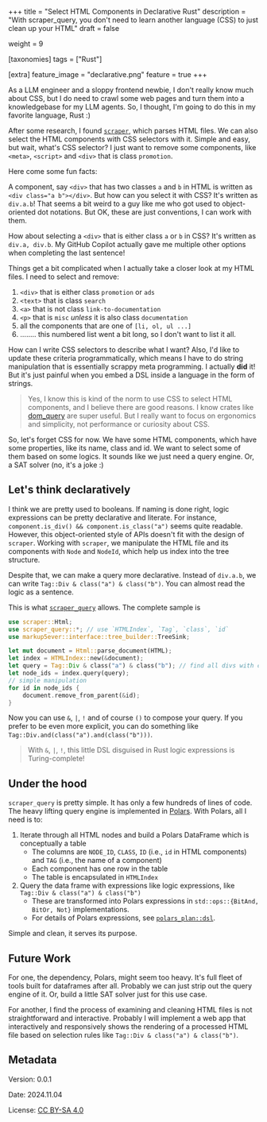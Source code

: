 +++
title = "Select HTML Components in Declarative Rust"
description = "With scraper_query, you don't need to learn another language (CSS) to just clean up your HTML"
draft = false

weight = 9

[taxonomies]
tags = ["Rust"]

[extra]
feature_image = "declarative.png"
feature = true
+++

As a LLM engineer and a sloppy frontend newbie, I don't really know much about CSS, but I do need to crawl some web pages and turn them into a knowledgebase for my LLM agents. So, I thought, I'm going to do this in my favorite language, Rust :)

After some research, I found [`scraper`](https://github.com/rust-scraper/scraper), which parses HTML files. We can also select the HTML components with CSS selectors with it. Simple and easy, but wait, what's CSS selector? I just want to remove some components, like `<meta>`, `<script>` and `<div>` that is class `promotion`.

Here come some fun facts:
 
A component, say `<div>` that has two classes `a` and `b` in HTML is written as `<div class="a b"></div>`. But how can you select it with CSS? It's written as `div.a.b`! That seems a bit weird to a guy like me who got used to object-oriented dot notations. But OK, these are just conventions, I can work with them.

How about selecting a `<div>` that is either class `a` or `b` in CSS? It's written as `div.a, div.b`. My GitHub Copilot actually gave me multiple other options when completing the last sentence!

Things get a bit complicated when I actually take a closer look at my HTML files. I need to select and remove:
1. `<div>` that is either class `promotion` or `ads`
2. `<text>` that is class `search`
3. `<a>` that is not class `link-to-documentation`
4. `<p>` that is `misc` _unless_ it is also class `documentation`
5. all the components that are one of `[li, ol, ul ...]`
6. ........ this numbered list went a bit long, so I don't want to list it all.

How can I write CSS selectors to describe what I want? Also, I'd like to update these criteria programmatically, which means I have to do string manipulation that is essentially scrappy meta programming. 
I actually **did** it! But it's just painful when you embed a DSL inside a language in the form of strings.

> Yes, I know this is kind of the norm to use CSS to select HTML components, and I believe there are good reasons. I know crates like [dom_query](https://docs.rs/dom_query/latest/dom_query/) are super useful. 
> But I really want to focus on ergonomics and simplicity, not performance or curiosity about CSS.

So, let's forget CSS for now. We have some HTML components, which have some properties, like its name, class and id. We want to select some of them based on some logics. It sounds like we just need a query engine. Or, a SAT solver (no, it's a joke :)

## Let's think declaratively

I think we are pretty used to booleans. If naming is done right, logic expressions can be pretty declarative and literate. For instance, `component.is_div() && component.is_class("a")` seems quite readable. 
However, this object-oriented style of APIs doesn't fit with the design of `scraper`. Working with `scraper`, we manipulate the HTML file and its components with `Node` and `NodeId`, which help us index into the tree structure.

Despite that, we can make a query more declarative. Instead of `div.a.b`, we can write `Tag::Div & class("a") & class("b")`. You can almost read the logic as a sentence.

This is what [`scraper_query`](https://crates.io/crates/scraper_query) allows. The complete sample is

```rust
use scraper::Html;
use scraper_query::*; // use `HTMLIndex`, `Tag`, `class`, `id`
use markup5ever::interface::tree_builder::TreeSink;

let mut document = Html::parse_document(HTML);
let index = HTMLIndex::new(&document);
let query = Tag::Div & class("a") & class("b"); // find all divs with class "a" and "b"
let node_ids = index.query(query);
// simple manipulation
for id in node_ids {
    document.remove_from_parent(&id);
}
```

Now you can use `&`, `|`, `!` and of course `()` to compose your query. If you prefer to be even more explicit, you can do something like `Tag::Div.and(class("a").and(class("b")))`.

> With `&`, `|`, `!`, this little DSL disguised in Rust logic expressions is Turing-complete!


## Under the hood

`scraper_query` is pretty simple. It has only a few hundreds of lines of code. The heavy lifting query engine is implemented in [Polars](https://pola.rs). With Polars, all I need is to:
1. Iterate through all HTML nodes and build a Polars DataFrame which is conceptually a table
    * The columns are `NODE_ID`, `CLASS`, `ID` (i.e., `id` in HTML components) and `TAG` (i.e., the name of a component)
    * Each component has one row in the table
    * The table is encapsulated in `HTMLIndex`
2. Query the data frame with expressions like logic expressions, like `Tag::Div & class("a") & class("b")`
    * These are transformed into Polars expressions in `std::ops::{BitAnd, BitOr, Not}` implementations.
    * For details of Polars expressions, see [`polars_plan::dsl`](https://docs.rs/polars-plan/latest/polars_plan/dsl/index.html).

Simple and clean, it serves its purpose.

## Future Work

For one, the dependency, Polars, might seem too heavy. It's full fleet of tools built for dataframes after all. Probably we can just strip out the query engine of it. Or, build a little SAT solver just for this use case.

For another, I find the process of examining and cleaning HTML files is not straightforward and interactive. Probably I will implement a web app that interactively and responsively shows the rendering of a processed HTML file based on selection rules like `Tag::Div & class("a") & class("b")`.


## Metadata

Version: 0.0.1

Date: 2024.11.04

License: [CC BY-SA 4.0](https://creativecommons.org/licenses/by-sa/4.0/)
